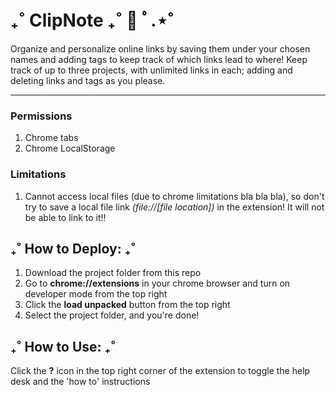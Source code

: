 # ₊˚ ClipNote ₊˚ 🧷 ﾟ.⋆˚ #

Organize and personalize online links by saving them under your chosen names and adding tags to keep track of which links lead to where! Keep track of up to three projects, with unlimited links in each; adding and deleting links and tags as you please. 

---
  ### Permissions ###
  
  1. Chrome tabs
  2. Chrome LocalStorage
  
  ### Limitations ###
  
  1. Cannot access local files (due to chrome limitations bla bla bla), so don't try to save a local file link _(file://[file location])_ in the extension! It will not be able to link to it!!

## ₊˚ How to Deploy: ₊˚ ##

1. Download the project folder from this repo
2. Go to __chrome://extensions__ in your chrome browser and turn on developer mode from the top right
3. Click the __load unpacked__ button from the top right
4. Select the project folder, and you're done! 

## ₊˚ How to Use: ₊˚ ##

Click the __?__ icon in the top right corner of the extension to toggle the help desk and the 'how to' instructions
